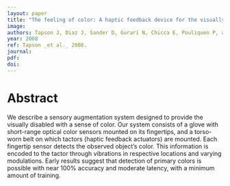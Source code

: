 ```yaml
---
layout: paper
title: "The feeling of color: A haptic feedback device for the visually disabled"
image:
authors: Tapson J, Diaz J, Sander D, Gurari N, Chicca E, Pouliquen P, and Etienne-Cummings R.
year: 2008
ref: Tapson _et al._ 2008.
journal:
pdf:
doi:
---
```


# Abstract
We describe a sensory augmentation system designed to provide the visually disabled with a sense of color. Our system consists of a glove with short-range optical color sensors mounted on its fingertips, and a torso-worn belt on which tactors (haptic feedback actuators) are mounted. Each fingertip sensor detects the observed object’s color. This information is encoded to the tactor through vibrations in respective locations and varying modulations. Early results suggest that detection of primary colors is possible with near 100% accuracy and moderate latency, with a minimum amount of training.

